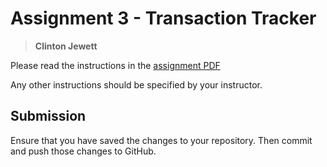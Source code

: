# Assignment 3 - Transaction Tracker

> **Clinton Jewett**

Please read the instructions in the [assignment PDF](CPSC1520_Assignment_3.pdf)

Any other instructions should be specified by your instructor.

## Submission

Ensure that you have saved the changes to your repository. Then commit and push those changes to GitHub.
